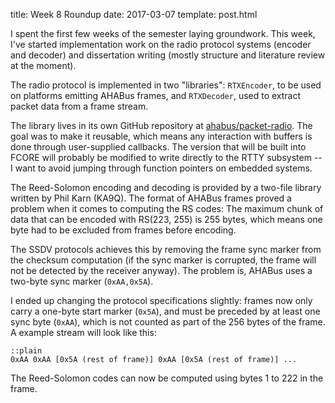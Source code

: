 title: Week 8 Roundup
date: 2017-03-07
template: post.html

I spent the first few weeks of the semester laying groundwork. This week, I've
started implementation work on the radio protocol systems (encoder and decoder)
and dissertation writing (mostly structure and literature review at the moment).

The radio protocol is implemented in two "libraries": `RTXEncoder`, to be used
on platforms emitting AHABus frames, and `RTXDecoder`, used to extract packet
data from a frame stream.

The library lives in its own GitHub repository at [ahabus/packet-radio][1].
The goal was to make it reusable, which means any interaction with buffers is
done through user-supplied callbacks. The version that will be built into
FCORE will probably be modified to write directly to the RTTY subsystem -- I
want to avoid jumping through function pointers on embedded systems.

The Reed-Solomon encoding and decoding is provided by a two-file library written
by Phil Karn (KA9Q). The format of AHABus frames proved a problem when it comes
to computing the RS codes: The maximum chunk of data that can be encoded with
RS(223, 255) is 255 bytes, which means one byte had to be excluded from frames
before encoding.

The SSDV protocols achieves this by removing the frame sync marker from the
checksum computation (if the sync marker is corrupted, the frame will not be
detected by the receiver anyway). The problem is, AHABus uses a two-byte sync
marker (`0xAA,0x5A`).

I ended up changing the protocol specifications slightly: frames now only carry
a one-byte start marker (`0x5A`), and must be preceded by at least one sync
byte (`0xAA`), which is not counted as part of the 256 bytes of the frame. A
example stream will look like this:

    ::plain
    0xAA 0xAA [0x5A (rest of frame)] 0xAA [0x5A (rest of frame)] ...

The Reed-Solomon codes can now be computed using bytes 1 to 222 in the frame.

 [1]: https://github.com/AHABus/packet-radio
